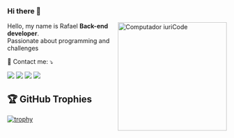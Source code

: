 ### Hi there 👋
<img src="https://raw.githubusercontent.com/MicaelliMedeiros/micaellimedeiros/master/image/computer-illustration.png" min-width="250px" max-width="250px" width="250px" align="right" alt="Computador iuriCode">
<p align="left"> 
 Hello, my name is Rafael <strong> Back-end developer</strong>.<br>
 Passionate about programming and challenges
</p>
💌 Contact me: ⤵️


<p align="left">
  <a href="rafaelconcept@hotmail.com" alt="Hotmail">
  <img src="https://img.shields.io/badge/-Hotmail-blue?style=flat-square&labelColor=blue&logo=hotmail&logoColor=white&link=rafaelconcept@hotmail.com" /></a>

  <a href="https://www.linkedin.com/in/rafaelconcept/" alt="Linkedin">
  <img src="https://img.shields.io/badge/-Linkedin-0e76a8?style=flat-square&logo=Linkedin&logoColor=white&link=https://www.linkedin.com/in/rafaelconcept/" /></a>

  <a href="https://t.me/rafaelconcept" alt="Telegram">
  <img src="https://img.shields.io/badge/-Telegram-blue?style=flat-square&labelColor=blue&logo=telegram&logoColor=white&link=https://t.me/rafaelconcept"/></a>

  <a href="https://discord.gg/29Qz2DGZZ7" alt="Discord">
  <img src="https://img.shields.io/badge/-Discord-223192?style=flat-square&labelColor=223192&logo=discord&logoColor=white&link=https://discord.gg/29Qz2DGZZ7"/></a>
</p>  

## 🏆 GitHub Trophies

[![trophy](https://github-profile-trophy.vercel.app/?username=rafaelconcept&rank=A,AA,AAA,S&no-bg=true)](https://github.com/ryo-ma/github-profile-trophy)
<!--
**rafaelconcept/rafaelconcept** is a ✨ _special_ ✨ repository because its `README.md` (this file) appears on your GitHub profile.

Here are some ideas to get you started:

- 🔭 I’m currently working on ...
- 🌱 I’m currently learning ...
- 👯 I’m looking to collaborate on ...
- 🤔 I’m looking for help with ...
- 💬 Ask me about ...
- 📫 How to reach me: ...
- 😄 Pronouns: ...
- ⚡ Fun fact: ...
-->
